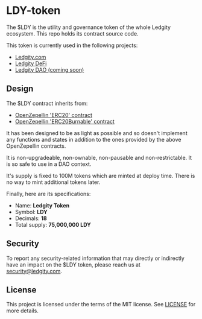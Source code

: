 # LDY-token

The $LDY is the utility and governance token of the whole Ledgity ecosystem. This repo holds its contract source code.

This token is currently used in the following projects:

- [Ledgity.com](https://ledgity.com)
- [Ledgity DeFi](https://ledgity.finance)
- [Ledgity DAO (coming soon)](https://ledgity.org)

## Design

The $LDY contract inherits from:

- [OpenZepellin 'ERC20' contract](https://docs.openzeppelin.com/contracts/4.x/api/token/erc20#ERC20)
- [OpenZepellin 'ERC20Burnable' contract](https://docs.openzeppelin.com/contracts/4.x/api/token/erc20#ERC20Burnable)

It has been designed to be as light as possible and so doesn't implement any functions and states in addition to the ones provided by the above OpenZepellin contracts.

It is non-upgradeable, non-ownable, non-pausable and non-restrictable. It is so safe to use in a DAO context.

It's supply is fixed to 100M tokens which are minted at deploy time. There is no way to mint additional tokens later.

Finally, here are its specifications:

- Name: **Ledgity Token**
- Symbol: **LDY**
- Decimals: **18**
- Total supply: **75,000,000 LDY**

## Security

To report any security-related information that may directly or indirectly have an impact on the $LDY token, please reach us at security@ledgity.com.

## License

This project is licensed under the terms of the MIT license. See [LICENSE](LICENSE) for more details.
